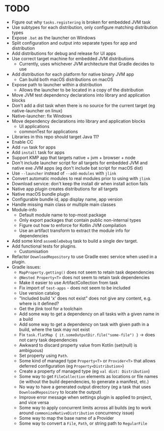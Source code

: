 
# TODO

- Figure out why `tasks.registering` is broken for embedded JVM task
- Use subtypes for each distribution, only configure matching distribution types
- Expose `.bat` as the launcher on Windows
- Split configuration and output into separate types for app and distribution
- Add distributions for debug and release for UI apps
- Use correct target machine for embedded JVM distributions
  - Currently, uses whichever JVM architecture that Gradle decides to use
- Add distribution for each platform for native binary JVM app
  - Can build both macOS distributions on macOS
- Expose path to launcher within a distribution
  - Allows the launcher to be located in a copy of the distribution
- Move JVM test dependency declarations into library and application blocks
- Don't add a dist task when there is no source for the current target (eg native-launcher on linux)
- Native-launcher: fix Windows
- Move dependency declarations into library and application blocks
    - UI applications 
    - commonTest for applications 
- Libraries in this repo should target Java 11?
- Enable CC
- Add `run` task for apps
- Add `install` task for apps
- Support KMP app that targets native + jvm + browser + node
- Don't include launcher script for all targets for embedded JVM and native exe JVM apps (eg don't include bat script for macOS dist)
- Use `--launcher` instead of `--add-modules` with `jlink`
- Convert automatic modules to real modules prior to using with `jlink`
- Download service: don't keep the install dir when install action fails
- Native app plugin creates distributions for all targets
- Native macOS bundle plugin
- Configurable bundle id, app display name, app version
- Handle missing main class or multiple main classes
- Module-info
    - Default module name to top-most package
    - Only export packages that contain public non-internal types
    - Figure out how to enforce for Kotlin JVM compilation
    - Use an artifact transform to extract the module info for dependencies
- Add some kind `assembleDebug` task to build a single dev target.
- Add functional tests for plugins.
    - Customisation
- Refactor `DownloadRepository` to use Gradle exec service when used in a plugin.
- Gradle issues:
    - `MapProperty.getting()` does not seem to retain task dependencies
    - `@Nested Property<T>` does not seem to retain task dependencies
    - Make it easier to use ArtifactCollection from task
    - Fix import of `test-apps` - does not seem to be included
    - Use version catalog
    - "Included build 'x' does not exist" does not give any content, e.g. where is it defined?
    - Get the jlink tool for a toolchain
    - Add some way to get a dependency on all tasks with a given name in a build
    - Add some way to get a dependency on task with given path in a build, where the task may not exist
    - Fix `task.flatMap { it.someOutputDir.file("some-file") }` -> does not carry task dependencies
    - Awkward to discard property value from Kotlin (set(null) is ambiguous)
    - Set property using `Path`.
    - Some kind of managed type `Property<T>` or `Provider<T>` that allows deferred configuration (eg `Property<Distribution>`)
    - Create a property of managed type (eg `val dist: Distribution`)
    - Some way to get `FileCollection` elements as locations or file names (ie without the build dependencies, to generate a manifest, etc.)
    - No way to have a generated output directory (eg a task that uses `DownloadRepository` to locate the output)
    - Improve error message when settings plugin is applied to project, and vice versa
    - Some way to apply concurrent limits across all builds (eg to work around `commonizeNativeDistribution` concurrency issue)
    - Some way to map the base name of a Provider<RegularFile>
    - Some way to convert a `File`, `Path`, or string path to `RegularFile`
